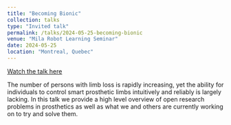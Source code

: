 ```yaml
---
title: "Becoming Bionic"
collection: talks
type: "Invited talk"
permalink: /talks/2024-05-25-becoming-bionic
venue: "Mila Robot Learning Seminar"
date: 2024-05-25
location: "Montreal, Quebec"
---
```


[Watch the talk here](https://www.youtube.com/watch?v=w7h0MMp0DeI)

The number of persons with limb loss is rapidly increasing, yet the ability for individuals to control smart prosthetic limbs intuitively and reliably is largely lacking. In this talk we provide a high level overview of open research problems in prosthetics as well as what we and others are currently working on to try and solve them.